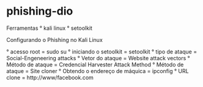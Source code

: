 # phishing-dio

Ferramentas
° kali linux
° setoolkit

Configurando o Phishing no Kali Linux

° acesso root = sudo su
° iniciando o setoolkit = setoolkit
° tipo de ataque = Social-Engeneering attacks 
° Vetor do ataque = Website attack vectors
° Método de ataque = Credencial Harvester Attack Method
° Método de ataque = Site cloner
° Obtendo o endereço de máquica = ipconfig
° URL clone = http://www/facebook.com

